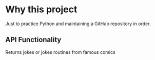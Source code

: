 # Why this project

Just to practice Python and maintaining a GitHub repository in order.

## API Functionality

Returns jokes or jokes routines from famous comics
